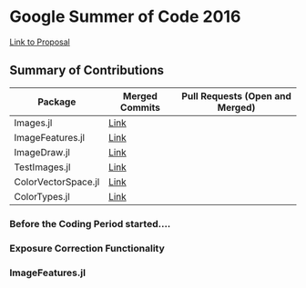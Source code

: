 # Google Summer of Code 2016

[Link to Proposal](https://docs.google.com/document/d/1XD_fpT6YpyK6Iv2Rues2RlU-15l4aBbUZTSz1V216pw/edit?usp=sharing)

## Summary of Contributions
| Package | Merged Commits | Pull Requests (Open and Merged) |
|---------|----------------|---------------------------------|
| Images.jl | [Link](https://github.com/timholy/Images.jl/commits/master?author=mronian) |
| ImageFeatures.jl | [Link](https://github.com/JuliaImages/ImageFeatures.jl/commits/master?author=mronian) |
| ImageDraw.jl | [Link](https://github.com/JuliaImages/ImageDraw.jl/commits/master?author=mronian) |
| TestImages.jl | [Link](https://github.com/timholy/TestImages.jl/commits/master?author=mronian) |
| ColorVectorSpace.jl | [Link](https://github.com/JuliaGraphics/ColorVectorSpace.jl/commits/master?author=mronian) |
| ColorTypes.jl | [Link](https://github.com/JuliaGraphics/ColorTypes.jl/commits/master?author=mronian) |

### Before the Coding Period started....
### Exposure Correction Functionality
### ImageFeatures.jl

